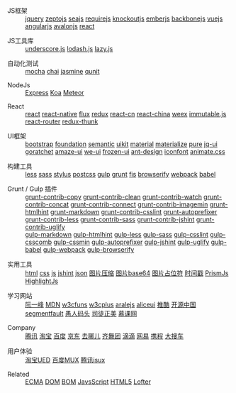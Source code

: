 <dl>
  <dt>JS框架</dt>
  <dd>
    <a href="http://jquery.com/">jquery</a>
    <a href="http://zeptojs.com/">zeptojs</a>
    <a href="http://seajs.org/">seajs</a>
    <a href="http://requirejs.org/">requirejs</a>
    <a href="http://knockoutjs.com/">knockoutjs</a>
    <a href="http://emberjs.com/">emberjs</a>
    <a href="http://backbonejs.org/">backbonejs</a>
    <a href="http://vuejs.org.cn/">vuejs</a>
    <a href="https://angularjs.org/">angularjs</a>
    <a href="http://avalonjs.github.io/">avalonjs</a>
    <a href="https://facebook.github.io/react/">react</a>
  </dd>
</dl>
<dl>
  <dt>JS工具库</dt>
  <dd>
    <a href="http://underscorejs.org/">underscore.js</a>
    <a href="https://lodash.com/">lodash.js</a>
    <a href="http://danieltao.com/lazy.js/">lazy.js</a>
  </dd>
</dl>
<dl>
  <dt>自动化测试</dt>
  <dd>
    <a href="http://mochajs.org/">mocha</a>
    <a href="http://chaijs.com/">chai</a>
    <a href="http://jasmine.github.io/">jasmine</a>
    <a href="https://qunitjs.com/">qunit</a>
  </dd>
</dl>
<dl>
  <dt>NodeJs</dt>
  <dd>
    <a href="http://expressjs.com/">Express</a>
    <a href="http://koajs.com/">Koa</a>
    <a href="https://www.meteor.com/">Meteor</a>
  </dd>
</dl>
<dl>
  <dt>React</dt>
  <dd>
    <a href="http://facebook.github.io/react/">react</a>
    <a href="https://facebook.github.io/react-native/">react-native</a>
    <a href="http://facebook.github.io/flux/">flux</a>
    <a href="http://redux.js.org/">redux</a>
    <a href="http://reactjs.cn/">react-cn</a>
    <a href="http://react-china.org/">react-china</a>
    <a href="http://alibaba.github.io/weex/">weex</a>
    <a href="https://facebook.github.io/immutable-js/">immutable.js</a>
    <a href="https://github.com/ReactTraining/react-router">react-router</a>
    <a href="https://github.com/gaearon/redux-thunk">redux-thunk</a>
  </dd>
</dl>
<dl>
  <dt>UI框架</dt>
  <dd>
    <a href="http://v3.bootcss.com/">bootstrap</a>
    <a href="http://foundation.zurb.com/">foundation</a>
    <a href="http://semantic-ui.com/">semantic</a>
    <a href="http://getuikit.com/">uikit</a>
    <a href="http://material-ui.com/">material</a>
    <a href="http://materializecss.com/">materialize</a>
    <a href="http://purecss.io/">pure</a>
    <a href="http://jqueryui.com/">jq-ui</a>
    <a href="http://goratchet.com/">goratchet</a>
    <a href="http://amazeui.org/">amaze-ui</a>
    <a href="http://weui.github.io/weui/">we-ui</a>
    <a href="http://frozenui.github.io/">frozen-ui</a>
    <a href="http://ant.design/">ant-design</a>
    <a href="http://iconfont.cn/">iconfont</a>
    <a href="http://daneden.github.io/animate.css/">animate.css</a>
  </dd>
</dl>
<dl>
  <dt>构建工具</dt>
  <dd>
    <a href="http://www.bootcss.com/p/lesscss/">less</a>
    <a href="http://www.sasschina.com/">sass</a>
    <a href="http://stylus-lang.com/">stylus</a>
    <a href="http://postcss.org/">postcss</a>
    <a href="http://www.gulpjs.com.cn/">gulp</a>
    <a href="http://www.gruntjs.net/">grunt</a>
    <a href="http://fis.baidu.com/">fis</a>
    <a href="http://browserify.org/">browserify</a>
    <a href="http://webpack.github.io/">webpack</a>
    <a href="http://babeljs.io/">babel</a>
  </dd>
</dl>
<dl>
  <dt>Grunt / Gulp 插件</dt>
  <dd>
    <a href="https://www.npmjs.com/package/grunt-contrib-copy">grunt-contrib-copy</a>
    <a href="https://www.npmjs.com/package/grunt-contrib-clean">grunt-contrib-clean</a>
    <a href="https://www.npmjs.com/package/grunt-contrib-watch">grunt-contrib-watch</a>
    <a href="https://www.npmjs.com/package/grunt-contrib-concat">grunt-contrib-concat</a>
    <a href="https://www.npmjs.com/package/grunt-contrib-connect">grunt-contrib-connect</a>
    <a href="https://www.npmjs.com/package/grunt-contrib-imagemin">grunt-contrib-imagemin</a>
    <a href="https://www.npmjs.com/package/grunt-htmlhint">grunt-htmlhint</a>
    <a href="https://www.npmjs.com/package/grunt-markdown">grunt-markdown</a>
    <a href="https://www.npmjs.com/package/grunt-contrib-csslint">grunt-contrib-csslint</a>
    <a href="https://www.npmjs.com/package/grunt-autoprefixer">grunt-autoprefixer</a>
    <a href="https://www.npmjs.com/package/grunt-contrib-less">grunt-contrib-less</a>
    <a href="https://www.npmjs.com/package/grunt-contrib-sass">grunt-contrib-sass</a>
    <a href="https://www.npmjs.com/package/grunt-contrib-jshint">grunt-contrib-jshint</a>
    <a href="https://www.npmjs.com/package/grunt-contrib-uglify">grunt-contrib-uglify</a>
  </dd>
  <dd>
    <a href="https://www.npmjs.com/package/gulp-markdown">gulp-markdown</a>
    <a href="https://www.npmjs.com/package/gulp-htmlhint">gulp-htmlhint</a>
    <a href="https://www.npmjs.com/package/gulp-less">gulp-less</a>
    <a href="https://www.npmjs.com/package/gulp-sass">gulp-sass</a>
    <a href="https://www.npmjs.com/package/gulp-csslint">gulp-csslint</a>
    <a href="https://www.npmjs.com/package/gulp-csscomb">gulp-csscomb</a>
    <a href="https://www.npmjs.com/package/gulp-cssmin">gulp-cssmin</a>
    <a href="https://www.npmjs.com/package/gulp-autoprefixer">gulp-autoprefixer</a>
    <a href="https://www.npmjs.com/package/gulp-jshint">gulp-jshint</a>
    <a href="https://www.npmjs.com/package/gulp-uglify">gulp-uglify</a>
    <a href="https://www.npmjs.com/package/gulp-babel">gulp-babel</a>
    <a href="https://www.npmjs.com/package/gulp-webpack">gulp-webpack</a>
    <a href="https://www.npmjs.com/package/gulp-browserify">gulp-browserify</a>
  </dd>
</dl>
<dl>
  <dt>实用工具</dt>
  <dd>
    <a href="http://tool.lu/html/">html</a>
    <a href="http://tool.lu/css/">css</a>
    <a href="http://tool.lu/js/">js</a>
    <a href="http://jshint.com/">jshint</a>
    <a href="http://tool.lu/json/">json</a>
    <a href="https://tinypng.com/">图片压缩</a>
    <a href="http://tool.lu/base64image/">图片base64</a>
    <a href="http://tool.lu/imageholder/">图片占位符</a>
    <a href="http://tool.lu/timestamp/">时间戳</a>
    <a href="http://prismjs.com/">PrismJs</a>
    <a href="https://highlightjs.org/">HighlightJs</a>
  </dd>
</dl>
<dl>
  <dt>学习网站</dt>
  <dd>
    <a href="http://javascript.ruanyifeng.com/">阮一峰</a>
    <a href="https://developer.mozilla.org/zh-CN/docs/Web">MDN</a>
    <a href="http://www.w3cfuns.com/">w3cfuns</a>
    <a href="http://www.w3cplus.com/">w3cplus</a>
    <a href="http://aralejs.org/">aralejs</a>
    <a href="http://aliceui.org/">aliceui</a>
    <a href="http://www.tuicool.com/">推酷</a>
    <a href="http://www.oschina.net/">开源中国</a>
    <a href="http://segmentfault.com/">segmentfault</a>
    <a href="http://www.css88.com/">愚人码头</a>
    <a href="http://www.cnblogs.com/rubylouvre/">司徒正美</a>
    <a href="http://www.imooc.com/">慕课网</a>
  </dd>
</dl>
<dl>
  <dt>Company</dt>
  <dd>
    <a href="http://www.alloyteam.com/">腾讯</a>
    <a href="http://taobaofed.org/">淘宝</a>
    <a href="http://fex.baidu.com/">百度</a>
    <a href="https://aotu.io/">京东</a>
    <a href="http://ued.qunar.com/">去哪儿</a>
    <a href="http://www.75team.com/">齐舞团</a>
    <a href="http://mofang.xiaojukeji.com/">滴滴</a>
    <a href="http://nec.netease.com/">网易</a>
    <a href="http://ued.ctrip.com/blog/">携程</a>
    <a href="http://f2e.souche.com/">大搜车</a>
  </dd>
</dl>
<dl>
  <dt>用户体验</dt>
  <dd>
    <a href="http://ued.taobao.org/blog/">淘宝UED</a>
    <a href="http://mux.baidu.com/">百度MUX</a>
    <a href="http://isux.tencent.com/">腾讯isux</a>
  </dd>
</dl>
<dl>
  <dt>Related</dt>
  <dd>
    <a href="http://naotu.baidu.com/file/c104990f09f25683b5e9959abea92741?token=3d5cb6dc13c8fb1d">ECMA</a>
    <a href="http://naotu.baidu.com/file/ba2d1d4614374fc22bbcbccbd0d9def8?token=e0fab1102b584a7e">DOM</a>
    <a href="http://naotu.baidu.com/file/56445970f732df2593b8bcd56c05f744?token=44ac11c2809546cc">BOM</a>
    <a href="http://naotu.baidu.com/file/d852c8647372a1e00577134f94628e71?token=244754c6d4f44f96">JavsScript</a>
    <a href="http://naotu.baidu.com/file/1d05eeb342c21b3f897d5d8d13904689?token=2c73dd872ca8c708">HTML5</a>
    <a href="http://shuoshubao.lofter.com/">Lofter</a>
  </dd>
</dl>
